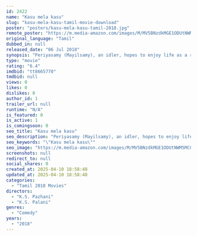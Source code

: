 ```yaml
---
id: 2422
name: "Kasu mela kasu"
slug: "kasu-mela-kasu-tamil-movie-download"
poster: "posters/kasu-mela-kasu-tamil-2018.jpg"
remote_poster: "https://m.media-amazon.com/images/M/MV5BNzdkMGE1ODUtNWM5MC00YWI5LWJlYTEtMzE2MGE4Y2IwZmU0XkEyXkFqcGdeQXVyMjYwMjMwMzk@._V1_SX300.jpg"
original_language: "Tamil"
dubbed_in: null
released_date: "06 Jul 2018"
synopsis: "Periyasamy (Mayilsamy), an idler, hopes to enjoy life as a rich man by making his son, Murali (Sharuk) woo Mynaa (Gayathri), who, he thinks, is the daughter of a wealthy jeweller. Little does he realise that Mynaa is actually the ..."
type: "movie"
rating: "6.4"
imdbid: "tt8665770"
tmdbid: null
views: 0
likes: 0
dislikes: 0
author_id: 1
trailer_url: null
runtime: "N/A"
is_featured: 0
is_active: 1
is_comingsoon: 0
seo_title: "Kasu mela kasu"
seo_description: "Periyasamy (Mayilsamy), an idler, hopes to enjoy life as a rich man by making his son, Murali (Sharuk) woo Mynaa (Gayathri), who, he thinks, is the daughter of a wealthy jeweller. Little does he realise that Mynaa is actually the ..."
seo_keywords: "\"Kasu mela kasu\""
seo_image: "https://m.media-amazon.com/images/M/MV5BNzdkMGE1ODUtNWM5MC00YWI5LWJlYTEtMzE2MGE4Y2IwZmU0XkEyXkFqcGdeQXVyMjYwMjMwMzk@._V1_SX300.jpg"
screenshots: null
redirect_to: null
social_shares: 0
created_at: 2025-04-10 18:58:48
updated_at: 2025-04-10 18:58:48
categories:
  - "Tamil 2018 Movies"
directors:
  - "K.S. Pazhani"
  - "K.S. Palani"
genres:
  - "Comedy"
years:
  - "2018"
---
```

